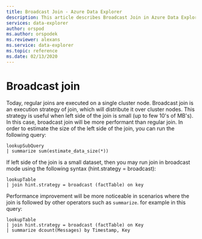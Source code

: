 ```yaml
---
title: Broadcast Join - Azure Data Explorer
description: This article describes Broadcast Join in Azure Data Explorer.
services: data-explorer
author: orspod
ms.author: orspodek
ms.reviewer: alexans
ms.service: data-explorer
ms.topic: reference
ms.date: 02/13/2020
---
```

# Broadcast join

Today, regular joins are executed on a single cluster node.
Broadcast join is an execution strategy of join, which will distribute it over cluster nodes. This strategy is useful when left side of the join is small (up to few 10's of MB's). In this case, broadcast join will be more performant than regular join.
In order to estimate the size of the left side of the join, you can run the following query:

```kusto
lookupSubQuery
| summarize sum(estimate_data_size(*))
``` 

If left side of the join is a small dataset, then you may run join in broadcast mode using the following syntax (hint.strategy = broadcast):

```kusto
lookupTable 
| join hint.strategy = broadcast (factTable) on key
```

Performance improvement will be more noticeable in scenarios where the join is followed by other operators such as `summarize`. for example in this query:

```kusto
lookupTable 
| join hint.strategy = broadcast (factTable) on Key
| summarize dcount(Messages) by Timestamp, Key
```